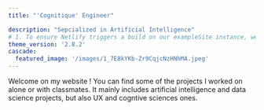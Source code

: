 ```yaml
---
title: "'Cognitique' Engineer"

description: "Sepcialized in Artificial Intelligence"
# 1. To ensure Netlify triggers a build on our exampleSite instance, we need to change a file in the exampleSite directory.
theme_version: '2.8.2'
cascade:
  featured_image: '/images/1_7E8kYKb-Zr9CqjcNzHNhMA.jpeg'
---
```

Welcome on my website ! You can find some of the projects I worked on alone or with classmates. It mainly includes artificial intelligence and data science projects, but also UX and cogntive sciences ones.
